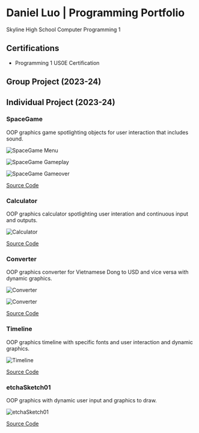 # Daniel Luo | Programming Portfolio
Skyline High School Computer Programming 1

## Certifications
* Programming 1 US0E Certification

## Group Project (2023-24)

## Individual Project (2023-24)

### SpaceGame
OOP graphics game spotlighting objects for user interaction that includes sound.

![SpaceGame Menu](https://github.com/Daniel71529/ProgrammingPortfolio/blob/main/images/SG1.png?raw=true)

![SpaceGame Gameplay](https://github.com/Daniel71529/ProgrammingPortfolio/blob/main/images/SG2.png?raw=true)

![SpaceGame Gameover](https://github.com/Daniel71529/ProgrammingPortfolio/blob/main/images/SG3.png?raw=true)

[Source Code](https://github.com/Daniel71529/ProgrammingPortfolio/blob/main/src/SpaceGame.zip)

### Calculator
OOP graphics calculator spotlighting user interation and continuous input and outputs.

![Calculator](https://github.com/Daniel71529/ProgrammingPortfolio/blob/main/images/Calc.png?raw=true)

[Source Code](https://github.com/Daniel71529/ProgrammingPortfolio/blob/main/src/CalculatorKeyboard.zip)

### Converter
OOP graphics converter for Vietnamese Dong to USD and vice versa with dynamic graphics.

![Converter](https://github.com/Daniel71529/ProgrammingPortfolio/blob/main/images/Converter.png?raw=true)

![Converter](https://github.com/Daniel71529/ProgrammingPortfolio/blob/main/images/Converter2.png?raw=true)

[Source Code](https://github.com/Daniel71529/ProgrammingPortfolio/blob/main/src/Converter.zip)

### Timeline
OOP graphics timeline with specific fonts and user interaction and dynamic graphics.

![Timeline](https://github.com/Daniel71529/ProgrammingPortfolio/blob/main/images/Timeline.png?raw=true)

[Source Code](https://github.com/Daniel71529/ProgrammingPortfolio/blob/main/src/Timeline.zip)

### etchaSketch01
OOP graphics with dynamic user input and graphics to draw.

![etchaSketch01](https://github.com/Daniel71529/ProgrammingPortfolio/blob/main/images/Dan.png?raw=true)

[Source Code](https://github.com/Daniel71529/ProgrammingPortfolio/blob/main/src/etchaSketch01.zip)

